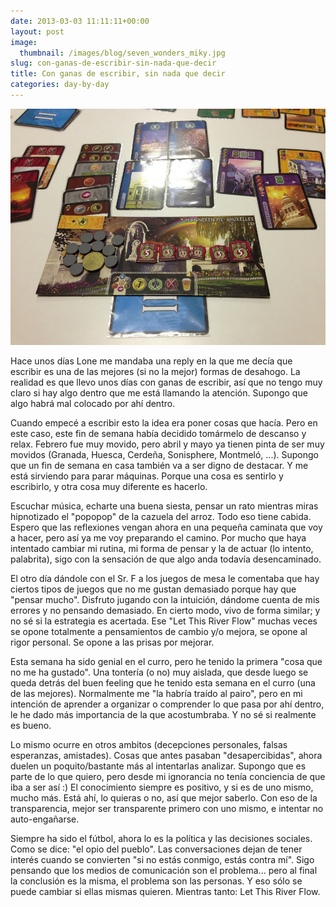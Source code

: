 ```yaml
---
date: 2013-03-03 11:11:11+00:00
layout: post
image:
  thumbnail: /images/blog/seven_wonders_miky.jpg
slug: con-ganas-de-escribir-sin-nada-que-decir
title: Con ganas de escribir, sin nada que decir
categories: day-by-day
---
```


[![Jugando al Seven Wonders - Victoria de Miky con el Manneken Pis](/images/blog/seven_wonders_miky.jpg)](/images/blog/seven_wonders_miky.jpg)

Hace unos días Lone me mandaba una reply en la que me decía que escribir es una de las mejores (si no la mejor) formas de desahogo. La realidad es que llevo unos días con ganas de escribir, así que no tengo muy claro si hay algo dentro que me está llamando la atención. Supongo que algo habrá mal colocado por ahí dentro.

Cuando empecé a escribir esto la idea era poner cosas que hacía. Pero en este caso, este fin de semana había decidido tomármelo de descanso y relax. Febrero fue muy movido, pero abril y mayo ya tienen pinta de ser muy movidos (Granada, Huesca, Cerdeña, Sonisphere, Montmeló, ...). Supongo que un fin de semana en casa también va a ser digno de destacar. Y me está sirviendo para parar máquinas. Porque una cosa es sentirlo y escribirlo, y otra cosa muy diferente es hacerlo.

Escuchar música, echarte una buena siesta, pensar un rato mientras miras hipnotizado el "popopop" de la cazuela del arroz. Todo eso tiene cabida. Espero que las reflexiones vengan ahora en una pequeña caminata que voy a hacer, pero así ya me voy preparando el camino. Por mucho que haya intentado cambiar mi rutina, mi forma de pensar y la de actuar (lo intento, palabrita), sigo con la sensación de que algo anda todavía desencaminado.

El otro día dándole con el Sr. F a los juegos de mesa le comentaba que hay ciertos tipos de juegos que no me gustan demasiado porque hay que "pensar mucho". Disfruto jugando con la intuición, dándome cuenta de mis errores y no pensando demasiado. En cierto modo, vivo de forma similar; y no sé si la estrategia es acertada. Ese "Let This River Flow" muchas veces se opone totalmente a pensamientos de cambio y/o mejora, se opone al rigor personal. Se opone a las prisas por mejorar.

Esta semana ha sido genial en el curro, pero he tenido la primera "cosa que no me ha gustado". Una tontería (o no) muy aislada, que desde luego se queda detrás del buen feeling que he tenido esta semana en el curro (una de las mejores). Normalmente me "la habría traído al pairo", pero en mi intención de aprender a organizar o comprender lo que pasa por ahí dentro, le he dado más importancia de la que acostumbraba. Y no sé si realmente es bueno.

Lo mismo ocurre en otros ambitos (decepciones personales, falsas esperanzas, amistades). Cosas que antes pasaban "desapercibidas", ahora duelen un poquito/bastante más al intentarlas analizar. Supongo que es parte de lo que quiero, pero desde mi ignorancia no tenía conciencia de que iba a ser así :) El conocimiento siempre es positivo, y si es de uno mismo, mucho más. Está ahí, lo quieras o no, así que mejor saberlo. Con eso de la transparencia, mejor ser transparente primero con uno mismo, e intentar no auto-engañarse.

Siempre ha sido el fútbol, ahora lo es la política y las decisiones sociales. Como se dice: "el opio del pueblo". Las conversaciones dejan de tener interés cuando se convierten "si no estás conmigo, estás contra mí". Sigo pensando que los medios de comunicación son el problema... pero al final la conclusión es la misma, el problema son las personas. Y eso sólo se puede cambiar si ellas mismas quieren. Mientras tanto: Let This River Flow.
